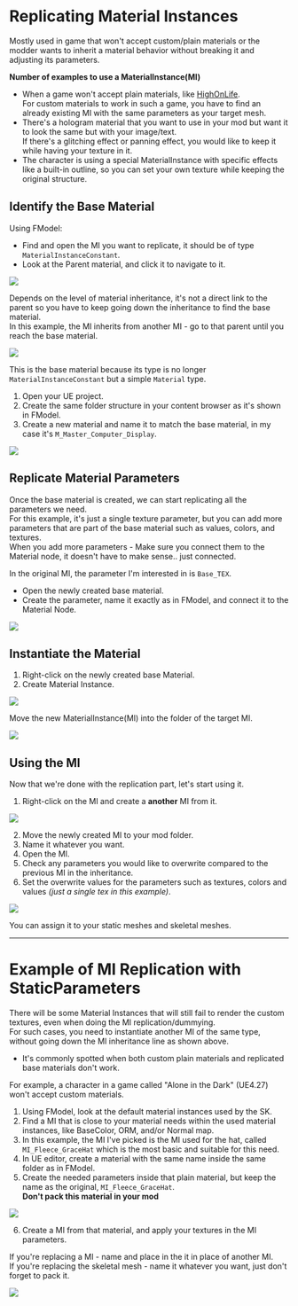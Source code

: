 # Replicating Material Instances
Mostly used in game that won't accept custom/plain materials or the modder wants to inherit a material behavior without breaking it and adjusting its parameters.

__Number of examples to use a MaterialInstance(MI)__
- When a game won't accept plain materials, like [HighOnLife](https://store.steampowered.com/app/1583230/High_On_Life/). <br>
For custom materials to work in such a game, you have to find an already existing MI with the same parameters as your target mesh.
- There's a hologram material that you want to use in your mod but want it to look the same but with your image/text. <br>
If there's a glitching effect or panning effect, you would like to keep it while having your texture in it.
- The character is using a special MaterialInstance with specific effects like a built-in outline, so you can set your own texture while keeping the original structure.

## Identify the Base Material
Using FModel:
- Find and open the MI you want to replicate, it should be of type `MaterialInstanceConstant`.
- Look at the Parent material, and click it to navigate to it.

![](/Media/ReplicatingMI/1.png)

Depends on the level of material inheritance, it's not a direct link to the parent so you have to keep going down the inheritance to find the base material.<br>
In this example, the MI inherits from another MI - go to that parent until you reach the base material.

![](/Media/ReplicatingMI/2.png)

This is the base material because its type is no longer `MaterialInstanceConstant` but a simple `Material` type.<br>

1. Open your UE project.
2. Create the same folder structure in your content browser as it's shown in FModel.
3. Create a new material and name it to match the base material, in my case it's `M_Master_Computer_Display`.

![](/Media/ReplicatingMI/3.png)

## Replicate Material Parameters
Once the base material is created, we can start replicating all the parameters we need.<br>
For this example, it's just a single texture parameter, but you can add more parameters that are part of the base material such as values, colors, and textures. <br>
When you add more parameters - Make sure you connect them to the Material node, it doesn't have to make sense.. just connected.

In the original MI, the parameter I'm interested in is `Base_TEX`.
- Open the newly created base material.
- Create the parameter, name it exactly as in FModel, and connect it to the Material Node.

![](/Media/ReplicatingMI/4.png)

## Instantiate the Material
1. Right-click on the newly created base Material.
2. Create Material Instance.

![](/Media/ReplicatingMI/5.png)

Move the new MaterialInstance(MI) into the folder of the target MI.<br>

![](/Media/ReplicatingMI/6.png)

## Using the MI
Now that we're done with the replication part, let's start using it.

1. Right-click on the MI and create a **another** MI from it.

![](/Media/ReplicatingMI/7.png)

2. Move the newly created MI to your mod folder.
3. Name it whatever you want.
4. Open the MI.
5. Check any parameters you would like to overwrite compared to the previous MI in the inheritance.
6. Set the overwrite values for the parameters such as textures, colors and values _(just a single tex in this example)_.

![](/Media/ReplicatingMI/8.png)

You can assign it to your static meshes and skeletal meshes.


<hr>

# Example of MI Replication with StaticParameters
There will be some Material Instances that will still fail to render the custom textures, even when doing the MI replication/dummying.<br>
For such cases, you need to instantiate another MI of the same type, without going down the MI inheritance line as shown above.

- It's commonly spotted when both custom plain materials and replicated base materials don't work.

For example, a character in a game called "Alone in the Dark" (UE4.27) won't accept custom materials.<br>
1. Using FModel, look at the default material instances used by the SK.
2. Find a MI that is close to your material needs within the used material instances, like BaseColor, ORM, and/or Normal map.
3. In this example, the MI I've picked is the MI used for the hat, called `MI_Fleece_GraceHat` which is the most basic and suitable for this need.
4. In UE editor, create a material with the same name inside the same folder as in FModel.
5. Create the needed parameters inside that plain material, but keep the name as the original, `MI_Fleece_GraceHat`. <br>
**Don't pack this material in your mod**

![](/Media/ReplicatingMI/example1.png)

6. Create a MI from that material, and apply your textures in the MI parameters.

If you're replacing a MI - name and place in the it in place of another MI.<br>
If you're replacing the skeletal mesh - name it whatever you want, just don't forget to pack it.

![](/Media/ReplicatingMI/example2.png)

